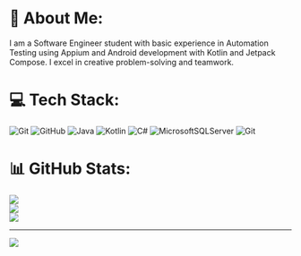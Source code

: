 # 💫 About Me:
I am a Software Engineer student with basic experience in Automation Testing using Appium and Android development with Kotlin and Jetpack Compose. I excel in creative problem-solving and teamwork. <br>


# 💻 Tech Stack:
![Git](https://img.shields.io/badge/git-%23F05033.svg?style=for-the-badge&logo=git&logoColor=white) ![GitHub](https://img.shields.io/badge/github-%23121011.svg?style=for-the-badge&logo=github&logoColor=white) ![Java](https://img.shields.io/badge/java-%23ED8B00.svg?style=for-the-badge&logo=openjdk&logoColor=white) ![Kotlin](https://img.shields.io/badge/kotlin-%237F52FF.svg?style=for-the-badge&logo=kotlin&logoColor=white) ![C#](https://img.shields.io/badge/c%23-%23239120.svg?style=for-the-badge&logo=csharp&logoColor=white) ![MicrosoftSQLServer](https://img.shields.io/badge/Microsoft%20SQL%20Server-CC2927?style=for-the-badge&logo=microsoft%20sql%20server&logoColor=white) ![Git](https://img.shields.io/badge/git-%23F05033.svg?style=for-the-badge&logo=git&logoColor=white) 
# 📊 GitHub Stats:
![](https://github-readme-stats.vercel.app/api?username=zjordiortega&theme=synthwave&hide_border=false&include_all_commits=false&count_private=false)<br/>
![](https://github-readme-streak-stats.herokuapp.com/?user=zjordiortega&theme=synthwave&hide_border=false)<br/>
![](https://github-readme-stats.vercel.app/api/top-langs/?username=zjordiortega&theme=synthwave&hide_border=false&include_all_commits=false&count_private=false&layout=compact)

---
[![](https://visitcount.itsvg.in/api?id=zjordiortega&icon=5&color=10)](https://visitcount.itsvg.in)

<!-- Proudly created with GPRM ( https://gprm.itsvg.in ) -->
